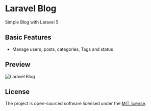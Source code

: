 # Laravel Blog
Simple Blog with Laravel 5

## Basic Features
- Manage users, posts, categories, Tags and status

## Preview
![Laravel Blog](https://i.imgur.com/HD7wf6k.png)
## License
The project is open-sourced software licensed under the [MIT license](http://opensource.org/licenses/MIT).